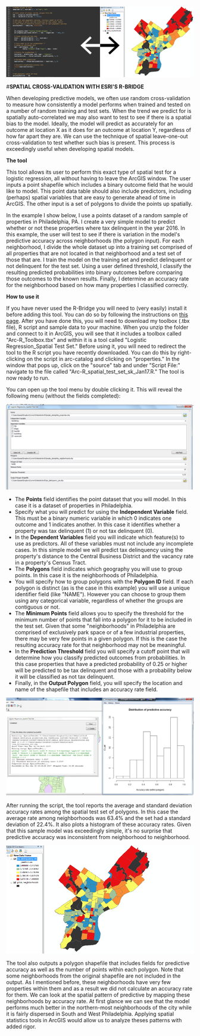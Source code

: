 ![](https://github.com/simonkassel/R-ArcGIS/blob/master/Images/post_banner_2-01.png)

#**SPATIAL CROSS-VALIDATION WITH ESRI'S R-BRIDGE**

When developing predictive models, we often use random cross-validation to measure how consistently a model performs when trained and tested on a number of random training and test sets. When the trend we predict for is spatially auto-correlated we may also want to test to see if there is a spatial bias to the model. Ideally, the model will predict as accurately for an outcome at location X as it does for an outcome at location Y, regardless of how far apart they are. We can use the technique of spatial leave-one-out cross-validation to test whether such bias is present. This process is exceedingly useful when developing spatial models. 

**The tool**

This tool allows its user to perform this exact type of spatial test for a logistic regression, all without having to leave the ArcGIS window. The user inputs a point shapefile which includes a binary outcome field that he would like to model. This point data table should also include predictors, including (perhaps) spatial variables that are easy to generate ahead of time in ArcGIS. The other input is a set of polygons to divide the points up spatially.

In the example I show below, I use a points dataset of a random sample of properties in Philadelphia, PA. I create a very simple model to predict whether or not these properties where tax delinquent in the year 2016. In this example, the user will test to see if there is variation in the model's predictive accuracy across neighborhoods (the polygon input). For each neighborhood, I divide the whole dataset up into a training set comprised of all properties that are not located in that neighborhood and a test set of those that are. I train the model on the training set and predict delinquent or not delinquent for the test set. Using a user defined threshold, I classify the resulting predicted probabilities into binary outcomes before comparing those outcomes to the known results. Finally, I determine an accuracy rate for the neighborhood based on how many properties I classified correctly.

**How to use it**

If you have never used the R-Bridge you will need to (very easily) install it before adding this tool. You can do so by following the instructions on [this page](https://github.com/R-ArcGIS/r-bridge-install). After you have done this, you will need to download my toolbox (.tbx file), R script and sample data to your machine. When you unzip the folder and connect to it in ArcGIS, you will see that it includes a toolbox called "Arc-R_Toolbox.tbx" and within it is a tool called "Logistic Regression_Spatial Test Set." Before using it, you will need to redirect the tool to the R script you have recently downloaded. You can do this by right-clicking on the script in arc-catalog and clicking on "properties." In the window that pops up, click on the "source" tab and under "Script File:" navigate to the file called "Arc-R_spatial_test_set_sk_Jan17.R." The tool is now ready to run. 

You can open up the tool menu by double clicking it. This will reveal the following menu (without the fields completed):

![](https://github.com/simonkassel/R-ArcGIS/blob/master/Images/tool_menu.png)

- The **Points** field identifies the point dataset that you will model. In this case it is a dataset of properties in Philadelphia.
- Specify what you will predict for using the **Independent Variable** field. This must be a binary numeric variable in which 0 indicates one outcome and 1 indicates another. In this case it identifies whether a property was tax delinquent (1) or not tax delinquent (0).
- In the **Dependent Variables** field you will indicate which feature(s) to use as predictors. All of these variables must not include any incomplete cases. In this simple model we will predict tax delinquency using the property's distance to the Central Business District and the vacancy rate in a property's Census Tract.
- The **Polygons** field indicates which geography you will use to group points. In this case it is the neighborhoods of Philadelphia.
- You will specify how to group polygons with the **Polygon ID** field. If each polygon is distinct (as is the case in this example) you will use a unique identifier field (like "NAME"). However you can choose to group them using any categorical variable, regardless of whether the groups are contiguous or not.
- The **Minimum Points** field allows you to specify the threshold for the minimum number of points that fall into a polygon for it to be included in the test set. Given that some "neighborhoods" in Philadelphia are comprised of exclusively park space or of a few industrial properties, there may be very few points in a given polygon. If this is the case the resulting accuracy rate for that neighborhood may not be meaningful. 
- In the **Prediction Threshold** field you will specify a cutoff point that will determine how you classify predicted outcomes from probabilities. In this case properties that have a predicted probability of 0.25 or higher will be predicted to be tax delinquent and those with a probability below it will be classified as not tax delinquent.
- Finally, in the **Output Polygon** field, you will specify the location and name of the shapefile that includes an accuracy rate field.

![](https://github.com/simonkassel/R-ArcGIS/blob/master/Images/histogram.png)

After running the script, the tool reports the average and standard deviation accuracy rates among the spatial test set of polygons. In this case the average rate among neighborhoods was 63.4% and the set had a standard deviation of 22.4%.  It also plots a histogram of these accuracy rates. Given that this sample model was exceedingly simple, it's no surprise that predictive accuracy was inconsistent from neighborhood to neighborhood.

![](https://github.com/simonkassel/R-ArcGIS/blob/master/Images/accuracy_map.png)

The tool also outputs a polygon shapefile that includes fields for predictive accuracy as well as the number of points within each polygon. Note that some neighborhoods from the original shapefile are not included in the output. As I mentioned before, these neighborhoods have very few properties within them and as a result we did not calculate an accuracy rate for them. We can look at the spatial pattern of predictive by mapping these neighborhoods by accuracy rate. At first glance we can see that the model performs much better in the northern-most neighborhoods of the city while it is fairly dispersed in South and West Philadelphia. Applying spatial statistics tools in ArcGIS would allow us to analyze theses patterns with added rigor.
